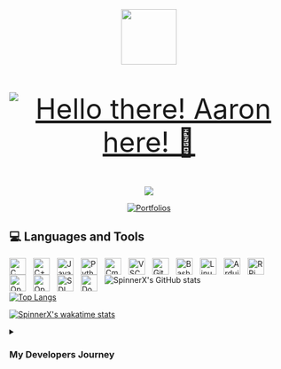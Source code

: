 <div id="header" align="center">
  <img src="https://media.giphy.com/media/LBFPLXkgoVm80dx6sP/giphy.gif" width="100"/>
</div>

<p align="center" style="font-size:50px;">
  <a href="https://github.com/SpinnerX">
    <img src=""  alt="Hello there! Aaron here! 👋" /></a>
</p>

<p align="center">
  <!-- Typing SVG by DenverCoder1 - https://github.com/DenverCoder1/readme-typing-svg -->
  <a href="https://github.com/DenverCoder1/readme-typing-svg">
    <!--<img src="https://readme-typing-svg.demolab.com/?lines=Embedded%20Software%20Engineer;5%2B%20Programming%20Experience;Excited%20to%20Learning%20New%20Things&center=true&width=440&height=45&pause=1000" /></a>-->
    <img src="https://readme-typing-svg.demolab.com/?lines=Embedded%20Software%20Engineer;Enjoy%20building%20things%20from%20inspiration&center=true&width=440&height=45&pause=1000" /></a>
</p>


<p align="center">
    <a href="https://github.com/SpinnerX/Portfolios_2023">
    <img alt="Portfolios" title="Portfolios" src="https://custom-icon-badges.demolab.com/badge/-Portfolios-blue?style=for-the-badge&logoColor=white&logo=repo"/></a>
</p>

## 💻 Languages and Tools

<div>
  <img align="left" alt="C" width ="30px" style="padding-right:10px;" src="https://cdn.jsdelivr.net/gh/devicons/devicon/icons/c/c-original.svg"/>
  <img align="left" alt="C++" width ="30px" style="padding-right:10px;" src="https://cdn.jsdelivr.net/gh/devicons/devicon/icons/cplusplus/cplusplus-original.svg"/>
  
  <img align="left" alt="Java" width ="30px" style="padding-right:10px;" src="https://cdn.jsdelivr.net/gh/devicons/devicon/icons/java/java-original-wordmark.svg"/>
  
  <img align="left" alt="Python" width ="30px" style="padding-right:10px;" src="https://cdn.jsdelivr.net/gh/devicons/devicon/icons/python/python-original.svg"/>
  
  <img align="left" alt="Cmake" width ="30px" style="padding-right:10px;" src="https://cdn.jsdelivr.net/gh/devicons/devicon/icons/cmake/cmake-original.svg"/>
  
  
  <img align="left" alt="VSCode" width ="30px" style="padding-right:10px;" src="https://cdn.jsdelivr.net/gh/devicons/devicon/icons/vscode/vscode-original-wordmark.svg"/>
  
  <img align="left" alt="Git" width ="30px" style="padding-right:10px;" src="https://cdn.jsdelivr.net/gh/devicons/devicon/icons/git/git-original.svg"/>
  
  <img align="left" alt="Bash" width ="30px" style="padding-right:10px;" src="https://cdn.jsdelivr.net/gh/devicons/devicon/icons/bash/bash-original.svg"/>
  
  <img align="left" alt="Linux" width ="30px" style="padding-right:10px;" src="https://cdn.jsdelivr.net/gh/devicons/devicon/icons/linux/linux-original.svg"/>
  
  <img align="left" alt="Arduino" width ="30px" style="padding-right:10px;" src="https://cdn.jsdelivr.net/gh/devicons/devicon/icons/arduino/arduino-original-wordmark.svg"/>
  
  <img align="left" alt="RPi" width ="30px" style="padding-right:10px;" src="https://cdn.jsdelivr.net/gh/devicons/devicon/icons/raspberrypi/raspberrypi-original.svg"/>
  
  <img align="left" alt="OpenCV" width ="30px" style="padding-right:10px;" src="https://cdn.jsdelivr.net/gh/devicons/devicon/icons/opencv/opencv-original-wordmark.svg"/>
  
  <img align="left" alt="OpenGL" width ="30px" style="padding-right:10px;" src="https://cdn.jsdelivr.net/gh/devicons/devicon/icons/opengl/opengl-original.svg"/>
  
  <img align="left" alt="SDL" width ="30px" style="padding-right:10px;" src="https://cdn.jsdelivr.net/gh/devicons/devicon/icons/sdl/sdl-original.svg"/>
  
  <img align="left" alt="Docker" width ="30px" style="padding-right:10px;" src="https://cdn.jsdelivr.net/gh/devicons/devicon/icons/docker/docker-original-wordmark.svg"/>
</div>
<!-->
<br/>

![SpinnerX's GitHub stats](https://github-readme-stats.vercel.app/api?username=SpinnerX&bg_color=00000000&hide_border=true&text_color=0086BA&custom_title=Stats&hide=contribs,prs)

[![Top Langs](https://github-readme-stats.vercel.app/api/top-langs/?username=SpinnerX&bg_color=00000000&hide_border=true&text_color=0086BA&title_color=0086BA)](https://github.com/anuraghazra/github-readme-stats)

[![SpinnerX's wakatime stats](https://github-readme-stats.vercel.app/api/wakatime?username=SpinnerX&bg_color=00000000&hide_border=true&text_color=0086BA)](https://github.com/anuraghazra/github-readme-stats)

<details>
  <summary><h3> My Developers Journey </h3></summary>
  
  It all began at community college, where I first discovered my passion for programming in an introductory C++ course designed for business majors. Despite struggling in school, I continued my programming journey by taking courses in Java, Android development, and Python. Within a year, I was fully committed to pursuing a Computer Science major. I delved into data structures and algorithms, mastering fundamental approaches and utilizing different data structures. Over the years, I expanded my skills further, studying discrete mathematics, unit test-driven development, software design patterns, and automation scripting using tcsh and bash. Along the way, I became proficient in using terminal utility tools. This long journey led me to be a very versatile embedded software engineer, pursuing a single specialty.
  
</details>


<!--
**SpinnerX/SpinnerX** is a ✨ _special_ ✨ repository because its `README.md` (this file) appears on your GitHub profile.
